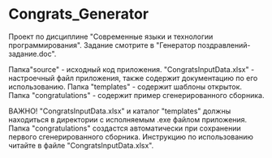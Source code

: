 # Congrats_Generator
Проект по дисциплине "Современные языки и технологии программирования". 
Задание смотрите в "Генератор поздравлений-задание.doc".

Папка"source" - исходный код приложения.
"CongratsInputData.xlsx" - настроечный файл приложения, также содержит документацию по его использованию.
Папка "templates" - содержит шаблоны открыток.
Папка "congratulations" - содержит пример сгенерированного сборника.

ВАЖНО!
"CongratsInputData.xlsx" и каталог "templates" должны находиться в директории с исполняемым .exe файлом приложения. 
Папка "congratulations" создастся автоматически при сохранении первого сгенерированного сборника.
Инструкцию по использованию читайте в файле "CongratsInputData.xlsx".
